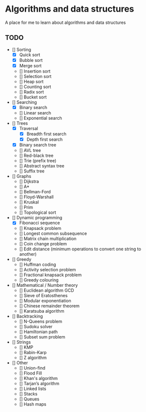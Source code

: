 # Algorithms and data structures
A place for me to learn about algorithms and data structures

## TODO

- [] Sorting
    - [x] Quick sort
    - [x] Bubble sort
    - [x] Merge sort
    - [] Insertion sort
    - [] Selection sort
    - [] Heap sort
    - [] Counting sort
    - [] Radix sort
    - [] Bucket sort
- [] Searching
    - [x] Binary search
    - [] Linear search
    - [] Exponential search
- [] Trees
    - [x] Traversal
        - [x] Breadth first search
        - [x] Depth first search
    - [x] Binary search tree
    - [] AVL tree
    - [] Red-black tree
    - [] Trie (prefix tree)
    - [] Abstract syntax tree
    - [] Suffix tree
- [] Graphs
    - [] Dijkstra
    - [] A*
    - [] Bellman-Ford
    - [] Floyd-Warshall
    - [] Kruskal
    - [] Prim
    - [] Topological sort
- [] Dynamic programming
    - [x] Fibonacci sequence
    - [] Knapsack problem
    - [] Longest common subsequence
    - [] Matrix chain multiplication
    - [] Coin change problem
    - [] Edit distance (minimum operations to convert one string to another)
- [] Greedy
    - [] Huffman coding
    - [] Activity selection problem
    - [] Fractional knapsack problem
    - [] Greedy colouring
- [] Mathematical / Number theory
    - [] Euclidean algorithm GCD
    - [] Sieve of Eratosthenes
    - [] Modular exponentiation
    - [] Chinese remainder theorem
    - [] Karatsuba algorithm
- [] Backtracking
    - [] N-Queens problem
    - [] Sudoku solver
    - [] Hamiltonian path
    - [] Subset sum problem
- [] Strings
    - [] KMP
    - [] Rabin-Karp
    - [] Z algorithm
- [] Other
    - [] Union-find
    - [] Flood Fill
    - [] Khan's algorithm
    - [] Tarjan’s algorithm
    - [] Linked lists
    - [] Stacks
    - [] Queues
    - [] Hash maps
